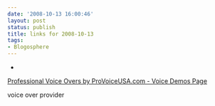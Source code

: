 ```yaml
---
date: '2008-10-13 16:00:46'
layout: post
status: publish
title: links for 2008-10-13
tags:
- Blogosphere
---
```


  * 
                

[Professional Voice Overs by ProVoiceUSA.com - Voice Demos Page](http://www.provoiceusa.com/demos.htm)


                

voice over provider


                
            
